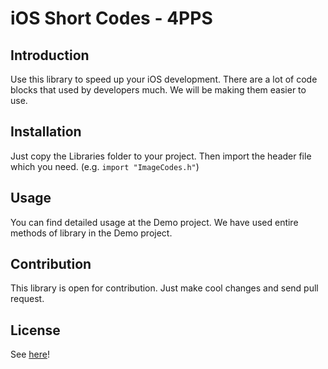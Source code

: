 # iOS Short Codes - 4PPS

## Introduction
Use this library to speed up your iOS development. There are a lot of code blocks that used by developers much. We will be making them easier to use.

## Installation
Just copy the Libraries folder to your project. Then import the header file which you need. (e.g. `import "ImageCodes.h"`)

## Usage
You can find detailed usage at the Demo project. We have used entire methods of library in the Demo project.

## Contribution
This library is open for contribution. Just make cool changes and send pull request.

## License
See [here](https://github.com/4pps/iOSShortCodes/blob/master/LICENSE)!
